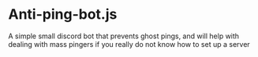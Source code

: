 # Anti-ping-bot.js
A simple small discord bot that prevents ghost pings, and will help with dealing with mass pingers if you really do not know how to set up a server
